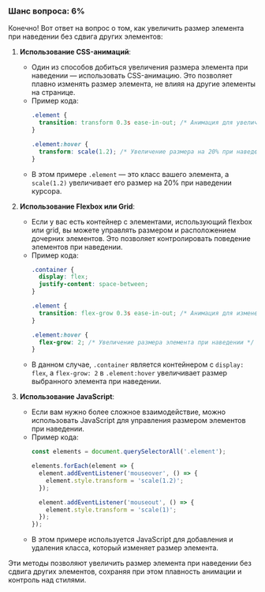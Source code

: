 ### Шанс вопроса: 6%

Конечно! Вот ответ на вопрос о том, как увеличить размер элемента при наведении без сдвига других элементов:

1. **Использование CSS-анимаций**: 
   - Один из способов добиться увеличения размера элемента при наведении — использовать CSS-анимацию. Это позволяет плавно изменять размер элемента, не влияя на другие элементы на странице.
   - Пример кода:
     ```css
     .element {
       transition: transform 0.3s ease-in-out; /* Анимация для увеличения размера */
     }

     .element:hover {
       transform: scale(1.2); /* Увеличение размера на 20% при наведении */
     }
     ```
   - В этом примере `.element` — это класс вашего элемента, а `scale(1.2)` увеличивает его размер на 20% при наведении курсора.

2. **Использование Flexbox или Grid**:
   - Если у вас есть контейнер с элементами, использующий flexbox или grid, вы можете управлять размером и расположением дочерних элементов. Это позволяет контролировать поведение элементов при наведении.
   - Пример кода:
     ```css
     .container {
       display: flex;
       justify-content: space-between;
     }

     .element {
       transition: flex-grow 0.3s ease-in-out; /* Анимация для изменения размера */
     }

     .element:hover {
       flex-grow: 2; /* Увеличение размера элемента при наведении */
     }
     ```
   - В данном случае, `.container` является контейнером с `display: flex`, а `flex-grow: 2` в `.element:hover` увеличивает размер выбранного элемента при наведении.

3. **Использование JavaScript**:
   - Если вам нужно более сложное взаимодействие, можно использовать JavaScript для управления размером элементов при наведении.
   - Пример кода:
     ```javascript
     const elements = document.querySelectorAll('.element');

     elements.forEach(element => {
       element.addEventListener('mouseover', () => {
         element.style.transform = 'scale(1.2)';
       });

       element.addEventListener('mouseout', () => {
         element.style.transform = 'scale(1)';
       });
     });
     ```
   - В этом примере используется JavaScript для добавления и удаления класса, который изменяет размер элемента.

Эти методы позволяют увеличить размер элемента при наведении без сдвига других элементов, сохраняя при этом плавность анимации и контроль над стилями.